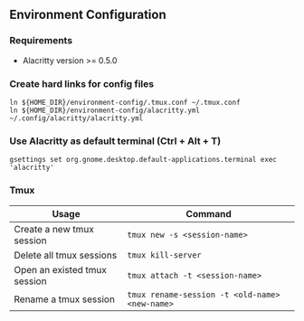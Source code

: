 ## Environment Configuration
### Requirements
- Alacritty version >= 0.5.0
### Create hard links for config files
```
ln ${HOME_DIR}/environment-config/.tmux.conf ~/.tmux.conf
ln ${HOME_DIR}/environment-config/alacritty.yml ~/.config/alacritty/alacritty.yml
```
### Use Alacritty as default terminal (Ctrl + Alt + T)
```
gsettings set org.gnome.desktop.default-applications.terminal exec 'alacritty'
```
### Tmux
|Usage|Command|
|-|-|
|Create a new tmux session|```tmux new -s <session-name>```|
|Delete all tmux sessions |```tmux kill-server```|
|Open an existed tmux session|```tmux attach -t <session-name>```|
|Rename a tmux session|```tmux rename-session -t <old-name> <new-name>```|